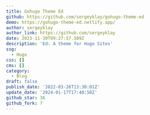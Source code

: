 ```yaml
---
title: Gohugo Theme Ed
github: https://github.com/sergeyklay/gohugo-theme-ed
demo: https://gohugo-theme-ed.netlify.app/
author: sergeyklay
author_link: https://github.com/sergeyklay
date: 2023-11-30T09:27:57.509Z
description: 'Ed: A theme for Hugo Sites'
ssg:
  - Hugo
css: []
cms: []
category:
  - Blog
draft: false
publish_date: '2022-03-26T13:30:01Z'
update_date: '2024-01-17T17:40:58Z'
github_star: 36
github_fork: 7
---
```

